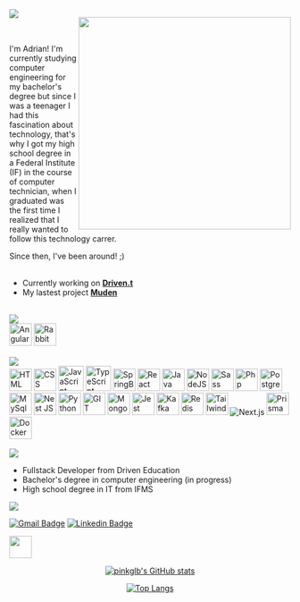 <img align="left" src="https://github.com/pinkglb/pinkglb/blob/main/Icons/title.png">

<img align="right" width="380" src="https://github.com/pinkglb/pinkglb/blob/main/Images/nova-palheta.png"> <br/><br/>

<p>I'm Adrian! I'm currently studying computer engineering for my bachelor's degree but since I was a teenager I had this fascination about technology, that's why I got my high school degree in a Federal Institute (IF) in the course of computer technician, when I graduated was the first time I realized that I really wanted to follow this technology carrer.</p> 
Since then, I've been around! ;)

<br/>
<br/>

- Currently working on **[Driven.t](https://github.com/pinkglb/drivent-testes-boas-praticas)**
- My lastest project **[Muden](https://github.com/pinkglb/muden-landpage)**

<br/>

<img src="https://github.com/pinkglb/pinkglb/blob/main/Images/learning-now.png">

<div>
  <img height="40" src='https://github.com/pinkglb/pinkglb/blob/main/Icons/icons8-angularjs-48.png' alt="Angular">
  <img height="40" src='https://github.com/pinkglb/pinkglb/blob/main/Icons/rabbitmq (1).png' alt="Rabbit MQ">
  
</div>
<br/>

<img height="" src="https://github.com/pinkglb/pinkglb/blob/main/Images/languages-and-tools-new.png">

<div>
  <img height="40" src='https://github.com/pinkglb/pinkglb/blob/main/Icons/html5.png' alt="HTML">
  <img height="40" src='https://github.com/pinkglb/pinkglb/blob/main/Icons/css3.png' alt="CSS">
  <img height="45" src='https://github.com/pinkglb/pinkglb/blob/main/Icons/icons8-javascript-50.png' alt="JavaScript">
  <img height="45" src='https://github.com/pinkglb/pinkglb/blob/main/Icons/icons8-typescript-50.png' alt="TypeScript">
  <img height="40" src='https://github.com/pinkglb/pinkglb/blob/main/Icons/spring.png' alt="SpringBoot">
  <img height="40" src='https://github.com/pinkglb/pinkglb/blob/main/Icons/react.png' alt="React">
  <img height="40" src='https://github.com/pinkglb/pinkglb/blob/main/Icons/icons8-java.png' alt="Java">
  <img height="40" src='https://github.com/pinkglb/pinkglb/blob/main/Icons/nodedotjs.png' alt="NodeJS">
  <img height="40" src='https://github.com/pinkglb/pinkglb/blob/main/Icons/sass.png' alt="Sass">
  <img height="40" src='https://github.com/pinkglb/pinkglb/blob/main/Icons/php.png' alt="Php">
  <img height="40" src='https://github.com/pinkglb/pinkglb/blob/main/Icons/icons8-postgreesql-48.png' alt="Postgres">
  <img height="40" src='https://github.com/pinkglb/pinkglb/blob/main/Icons/icons8-logo-mysql.png' alt="MySql">
  <img height="40" src='https://github.com/pinkglb/pinkglb/blob/main/Icons/file_type_nestjs_icon_130355 (1).png' alt="Nest JS">
  <img height="40" src='https://github.com/pinkglb/pinkglb/blob/main/Icons/python.png' alt="Python">
  <img height="40" src='https://github.com/pinkglb/pinkglb/blob/main/Icons/git.png' alt="GIT">
  <img height="40" src='https://github.com/pinkglb/pinkglb/blob/main/Icons/mongodb(1).png' alt="MongoDB">
  <img height="40" src='https://github.com/pinkglb/pinkglb/blob/main/Icons/jest1.png' alt="Jest">
  <img height="40" src='https://github.com/pinkglb/pinkglb/blob/main/Icons/kafka (1).png' alt="Kafka">
  <img height="40" src='https://github.com/pinkglb/pinkglb/blob/main/Icons/icons8-redis-48 (2).png' alt="Redis">
  <img height="40" src='https://github.com/pinkglb/pinkglb/blob/main/Icons/tailwind-css (1).png' alt="TailwindCSS">
  <img height="" src='https://github.com/pinkglb/pinkglb/blob/main/Icons/9114856761551941711-128.psd (1).png' alt="Next.js">
  <img height="40" src='https://github.com/pinkglb/pinkglb/blob/main/Icons/prisma_logo-freelogovectors.net_-330x400.png' alt="Prisma ORM">
  <a target="_blank" href="https://icons8.com/icon/cdYUlRaag9G9/docker">
	<img height="40" src='https://github.com/pinkglb/pinkglb/blob/main/Icons/icons8-docker-48.png' alt="Docker">
  </a>
</div>

<div>
  </br>
  <img src="https://github.com/pinkglb/pinkglb/blob/main/Images/learning-now-new.png">
  
- Fullstack Developer from Driven Education
- Bachelor's degree in computer engineering (in progress)
- High school degree in IT from IFMS

</div>


<img src="https://github.com/pinkglb/pinkglb/blob/main/Images/contact-new.png">

[![Gmail Badge](https://img.shields.io/badge/Gmail-aeba89?style=for-the-badge&logo=gmail&logoColor=white&link=mailto:adriancosta1215@gmail.com)](mailto:adriancosta1215@gmail.com)
[![Linkedin Badge](https://img.shields.io/badge/LinkedIn-aeba89?style=for-the-badge&logo=linkedin&logoColor=white&link=https://www.linkedin.com/in/adrian-costa-94bb12211/)](https://www.linkedin.com/in/adrian-costa-94bb12211/)

<img height = "40" src="https://github.com/pinkglb/pinkglb/blob/main/Images/stats-new.png">

<div align="center">
	
[![pinkglb's GitHub stats](https://github-readme-stats.vercel.app/api?username=pinkglb&show_icons=true&bg_color=aeba89&hide_border=true&icon_color=202020&title_color=202020&card_width=500)](https://github.com/pinkglb/github-readme-stats)

[![Top Langs](https://github-readme-stats.vercel.app/api/top-langs/?username=pinkglb&langs_count=10&layout=compact&theme=202020-purple&bg_color=aeba89&hide_border=true&title_color=202020&card_width=500)](https://github.com/pinkglb/github-readme-stats)

</div>
